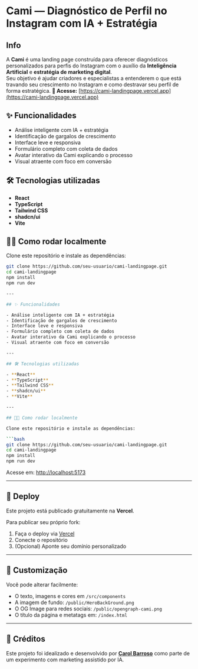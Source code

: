 # Cami — Diagnóstico de Perfil no Instagram com IA + Estratégia

## Info

A **Cami** é uma landing page construída para oferecer diagnósticos personalizados para perfis do Instagram com o auxílio da **Inteligência Artificial** e **estratégia de marketing digital**.  
Seu objetivo é ajudar criadores e especialistas a entenderem o que está travando seu crescimento no Instagram e como destravar seu perfil de forma estratégica.
**🔗 Acesse:** [https://cami-landingpage.vercel.app](https://cami-landingpage.vercel.app)

## ✨ Funcionalidades

- Análise inteligente com IA + estratégia
- Identificação de gargalos de crescimento
- Interface leve e responsiva
- Formulário completo com coleta de dados
- Avatar interativo da Cami explicando o processo
- Visual atraente com foco em conversão

## 🛠 Tecnologias utilizadas

- **React**
- **TypeScript**
- **Tailwind CSS**
- **shadcn/ui**
- **Vite**

## 🧑‍💻 Como rodar localmente

Clone este repositório e instale as dependências:

```bash
git clone https://github.com/seu-usuario/cami-landingpage.git
cd cami-landingpage
npm install
npm run dev

---

## ✨ Funcionalidades

- Análise inteligente com IA + estratégia  
- Identificação de gargalos de crescimento  
- Interface leve e responsiva  
- Formulário completo com coleta de dados  
- Avatar interativo da Cami explicando o processo  
- Visual atraente com foco em conversão  

---

## 🛠 Tecnologias utilizadas

- **React**
- **TypeScript**
- **Tailwind CSS**
- **shadcn/ui**
- **Vite**

---

## 🧑‍💻 Como rodar localmente

Clone este repositório e instale as dependências:

```bash
git clone https://github.com/seu-usuario/cami-landingpage.git
cd cami-landingpage
npm install
npm run dev
```

Acesse em: [http://localhost:5173](http://localhost:5173)

---

## 🚀 Deploy

Este projeto está publicado gratuitamente na **Vercel**.

Para publicar seu próprio fork:

1. Faça o deploy via [Vercel](https://vercel.com)
2. Conecte o repositório
3. (Opcional) Aponte seu domínio personalizado

---

## 📝 Customização

Você pode alterar facilmente:

- O texto, imagens e cores em `/src/components`
- A imagem de fundo: `/public/HeroBackGround.png`
- O OG Image para redes sociais: `/public/opengraph-cami.png`
- O título da página e metatags em: `/index.html`

---

## 📌 Créditos

Este projeto foi idealizado e desenvolvido por [**Carol Barroso**](https://www.instagram.com/brandingbycb/) como parte de um experimento com marketing assistido por IA.
